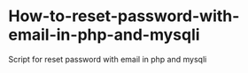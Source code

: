 # How-to-reset-password-with-email-in-php-and-mysqli
Script for reset password with email in php and mysqli
